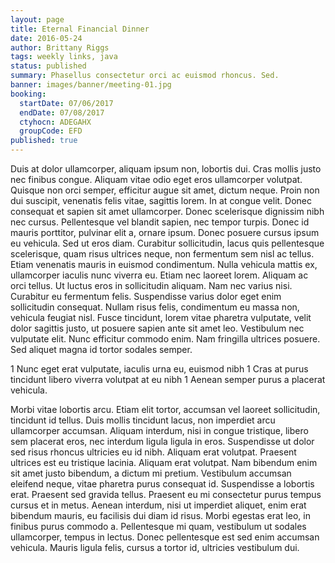 ```yaml
---
layout: page
title: Eternal Financial Dinner
date: 2016-05-24
author: Brittany Riggs
tags: weekly links, java
status: published
summary: Phasellus consectetur orci ac euismod rhoncus. Sed.
banner: images/banner/meeting-01.jpg
booking:
  startDate: 07/06/2017
  endDate: 07/08/2017
  ctyhocn: ADEGAHX
  groupCode: EFD
published: true
---
```

Duis at dolor ullamcorper, aliquam ipsum non, lobortis dui. Cras mollis justo nec finibus congue. Aliquam vitae odio eget eros ullamcorper volutpat. Quisque non orci semper, efficitur augue sit amet, dictum neque. Proin non dui suscipit, venenatis felis vitae, sagittis lorem. In at congue velit. Donec consequat et sapien sit amet ullamcorper. Donec scelerisque dignissim nibh nec cursus. Pellentesque vel blandit sapien, nec tempor turpis. Donec id mauris porttitor, pulvinar elit a, ornare ipsum. Donec posuere cursus ipsum eu vehicula. Sed ut eros diam. Curabitur sollicitudin, lacus quis pellentesque scelerisque, quam risus ultrices neque, non fermentum sem nisl ac tellus. Etiam venenatis mauris in euismod condimentum. Nulla vehicula mattis ex, ullamcorper iaculis nunc viverra eu.
Etiam nec laoreet lorem. Aliquam ac orci tellus. Ut luctus eros in sollicitudin aliquam. Nam nec varius nisi. Curabitur eu fermentum felis. Suspendisse varius dolor eget enim sollicitudin consequat. Nullam risus felis, condimentum eu massa non, vehicula feugiat nisl. Fusce tincidunt, lorem vitae pharetra vulputate, velit dolor sagittis justo, ut posuere sapien ante sit amet leo. Vestibulum nec vulputate elit. Nunc efficitur commodo enim. Nam fringilla ultrices posuere. Sed aliquet magna id tortor sodales semper.

1 Nunc eget erat vulputate, iaculis urna eu, euismod nibh
1 Cras at purus tincidunt libero viverra volutpat at eu nibh
1 Aenean semper purus a placerat vehicula.

Morbi vitae lobortis arcu. Etiam elit tortor, accumsan vel laoreet sollicitudin, tincidunt id tellus. Duis mollis tincidunt lacus, non imperdiet arcu ullamcorper accumsan. Aliquam interdum, nisi in congue tristique, libero sem placerat eros, nec interdum ligula ligula in eros. Suspendisse ut dolor sed risus rhoncus ultricies eu id nibh. Aliquam erat volutpat. Praesent ultrices est eu tristique lacinia. Aliquam erat volutpat. Nam bibendum enim sit amet justo bibendum, a dictum mi pretium. Vestibulum accumsan eleifend neque, vitae pharetra purus consequat id. Suspendisse a lobortis erat.
Praesent sed gravida tellus. Praesent eu mi consectetur purus tempus cursus et in metus. Aenean interdum, nisi ut imperdiet aliquet, enim erat bibendum mauris, eu facilisis dui diam id risus. Morbi egestas erat leo, in finibus purus commodo a. Pellentesque mi quam, vestibulum ut sodales ullamcorper, tempus in lectus. Donec pellentesque est sed enim accumsan vehicula. Mauris ligula felis, cursus a tortor id, ultricies vestibulum dui.
